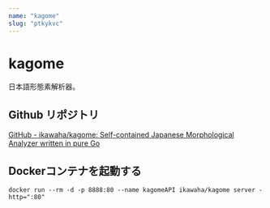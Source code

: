 ```yaml
---
name: "kagome"
slug: "ptkykvc"
---
```


# kagome

日本語形態素解析器。


## Github リポジトリ

[GitHub - ikawaha/kagome: Self-contained Japanese Morphological Analyzer written in pure Go](https://github.com/ikawaha/kagome)


## Dockerコンテナを起動する

```
docker run --rm -d -p 8888:80 --name kagomeAPI ikawaha/kagome server -http=":80"
```

